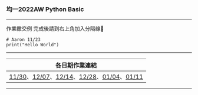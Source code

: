 ### 均一2022AW Python Basic
---
作業繳交例
完成後請到右上角加入分隔線🙂
```python=
# Aaron 11/23
print("Hello World")
```
---


|                                                           各日期作業連結                                                            |
|:-----------------------------------------------------------------------------------------------------------------------------------:|
| [11/30](https://g0v.hackmd.io/@UCF5pe7iTrKLWHD1RthCXw/rJoYXC5wj/edit)、[12/07](https://g0v.hackmd.io/@UCF5pe7iTrKLWHD1RthCXw/rJgxRKbui/edit)、[12/14](https://)、[12/28](https://)、[01/04](https://)、[01/11](https://) |
---